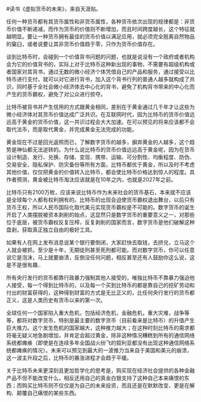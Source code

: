 #读书《虚拟货币的未来》，来自天涯贴。

任何一种货币都有其货币属性和非货币属性，各种货币依次出现的规律都是：非货币价值不断递减，而作为货币的价值则不断增加，而且时间跨度越长，这个特征就越明显。要让一种货币拥有最佳的货币价值以满足应用，就必须完全脱离自然物品的窠臼，或者说要让其非货币价值趋于零，只作为货币价值存在。

谈到比特币时，会碰到一个价值背书问题的问题，也就是说没有一个政府或者机构会为它的价值背书的，实际上对于比特币这种新出现的事物，不需要有超级机构或者国家对其背书，通过无数的微小经济个体凭借自己的产品和服务，通过接受以比特币进行支付，就可以对它进行背书，加入这个背书行列的普通人越多就构成了共识，同时基于全社会微小经济体去中心化的背书，避免了机构背书带来的中心化而产生的货币霸权，避免了对公众进行掠夺。

比特币被背书并产生信用的方式跟黄金相同，差别在于黄金通过几千年才让这些为微小经济体对其货币价值达成广泛共识。在互联网时代，因为比特币的货币价值远远高于黄金的货币价值，这一共识过程会大大加速。在可以预见的将来应该都不会取代法币，而是取代黄金，并完成黄金无法完成的功能。

黄金现在不过是回光返照而已，了解数字货币的越多，摒弃黄金的人越多，这个趋势是神仙都无法逆转的。为什么说比特币的货币价值远远高于黄金呢，因为在货币设计制造、发行、兑换、存储、变现、携带、运输、可分割性、均衡程度、防伪、交易安全、隐私保护、防灾备份等所有方面，比特币都优于黄金，所以及时不考虑其他价值，仅仅把黄金的价值转入比特币，都会使比特币价格达到惊人的程度。具作者预测，黄金被比特币淘汰应该就是在10年之内，也就是2027年之前。

比特币只有2100万枚，应该来说比特币作为未来社会的货币基石，本来就不应该是全球每个人都有权利拥有的。比特币的出现会迫使货币霸权退出舞台，以后只有货币王权，所以人民币国际化取代美元实现货币霸权是不可能的。数字货币的诞生开启了人类摆脱被资本剥削的始点，这显然只是数字货币的重要意义之一，对那些位于底层，被货币霸权反复压榨，反复剥削的国家而言，数字货币是他们破解这种盘剥，获取真正独立自由的极好工具。

如果有人在网上发布消息说某个银行要倒闭，大家赶快去取钱，去挤兑，立马这个人就会被抓，至少是十年，无期徒刑甚至死刑都可能。而对数字货币，你可以任意说它是泡沫，马上就要崩溃，反倒没任何问题，相反甚至还有人鼓励你这么说，这是不是很有趣..

所有央行发行的货币都靠行政暴力强制其他人接受的，唯独比特币不靠暴力强迫他人接受，每一个得到比特币的，以及每一个买到比特币的都是靠自己的挖矿劳动和付出的财富获得的，这种得到财富的方式是无比正义的，比任何央行发行的货币都正义，这是人类历史有货币以来的第一次。

全球任何一个国家陷入重大危机，包括经济危机，金融危机，重大灾难，战争等等，都将对数字货币，特别是最主要的数字货币（目前看来是比特币）的升值产生巨大推力。这个发生危机的国家越大，这种推力越大；在这种时刻比特币的需求都将毫无疑义地急剧增加，并肯定会超过黄金，除非这种情况糟糕到所有的通信网络系统都瘫痪（即使是在连续多年全国战火纷飞的叙利亚都没有出现这种通信网络系统都瘫痪的情况）。未来可以预见到最大的一波推力当来自于美国和美元的崩溃，这一波主升段之后，比特币的暴涨进程才会趋于平缓。

关于比特币未来更深刻且更加哲学化的思考是，购买现在经济社会提供的各种金融产品不但不能改变什么，相反还用自己的真金白银支持了这种自己本来痛恨的东西；而购买比特币则不仅仅是为自己的未来投资，而且还是在默默改变、更是在解构、颠覆自己痛恨的某些东西。